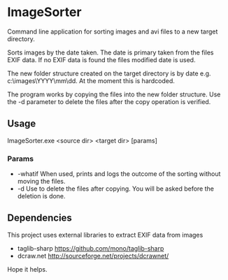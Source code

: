 # ImageSorter
Command line application for sorting images and avi files to a new target directory.

Sorts images by the date taken. The date is primary taken from the files EXIF data. If no EXIF data is found the files modified date is used.

The new folder structure created on the target directory is by date e.g. c:\images\YYYY\mm\dd. At the moment this is hardcoded.

The program works by copying the files into the new folder structure. Use the -d parameter to delete the files after the copy operation is verified.

## Usage
ImageSorter.exe \<source dir\> \<target dir\> [params]

### Params
* -whatif			When used, prints and logs the outcome of the sorting without moving the files.
* -d					Use to delete the files after copying. You will be asked before the deletion is done.

## Dependencies
This project uses external libraries to extract EXIF data from images
* taglib-sharp https://github.com/mono/taglib-sharp
* dcraw.net http://sourceforge.net/projects/dcrawnet/


Hope it helps.
